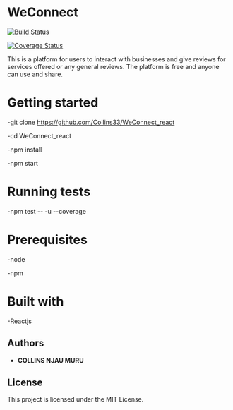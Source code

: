# WeConnect

[![Build Status](https://travis-ci.org/Collins33/WeConnect_react.svg?branch=master)](https://travis-ci.org/Collins33/WeConnect_react)

[![Coverage Status](https://coveralls.io/repos/github/Collins33/WeConnect_react/badge.svg?branch=master&service=github)](https://coveralls.io/github/Collins33/WeConnect_react?branch=master)

This is a platform for users to interact with businesses and give reviews for services offered or any general reviews. The platform is free and anyone can use and share.


# Getting started

-git clone https://github.com/Collins33/WeConnect_react

-cd WeConnect_react

-npm install

-npm start

# Running tests
-npm test -- -u --coverage


# Prerequisites

-node

-npm

# Built with

-Reactjs


## Authors

* **COLLINS NJAU MURU** 



## License

This project is licensed under the MIT License. 



